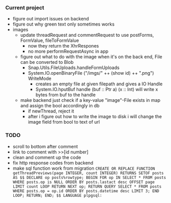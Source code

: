 ### Current project
 - figure out import issues on backend
 - figure out why green text only sometimes works
 - images
   - update threadRequest and commentRequest to use postForms, FormValue, fileToFormValue
     - now they return the XhrRespones
     - no more performRequestAsync in app
   - figure out what to do with the image when it's on the back end, File can be converted to Blob
     - Snap.Utils.FileUploads.handleFormUploads
     - System.IO.openBinaryFile ("/imgs/" ++ (show id) ++ ".png") WriteMode
       - creates an empty file at given filepath and gives a IO Handle
       - System.IO.hputBuf handle (buf :: Ptr a) (x :: Int) will write x bytes from buf to the handle
   - make backend just check if a key-value "image"-File exists in map and assign the bool accordingly in db
     - if newThread, reject it
     - after i figure out how to write the image to disk i will change the image field from bool to text of url
### TODO
 - scroll to bottom after comment
 - link to comment with >>[id number]
 - clean and comment up the code
 - fix http response codes from backend
 - make sql function work from migration
   `CREATE OR REPLACE FUNCTION getThreadPreviews(page INTEGER, count INTEGER) RETURNS SETOF posts
   AS
   $$
   DECLARE
     op posts%rowtype;
   BEGIN
     FOR op IN
     SELECT * FROM posts WHERE posts.op is NULL ORDER BY posts.lastact desc OFFSET page LIMIT count
     LOOP
       RETURN NEXT op;
       RETURN QUERY SELECT * FROM posts WHERE posts.op = op.id ORDER BY posts.datetime desc LIMIT 3;
     END LOOP;
     RETURN;
   END;
   $$
   LANGUAGE plpgsql:`
